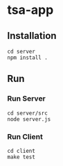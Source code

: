 # tsa-app

## Installation

```
cd server
npm install .
```

## Run

### Run Server

```
cd server/src
node server.js
```

### Run Client

```
cd client
make test
```

